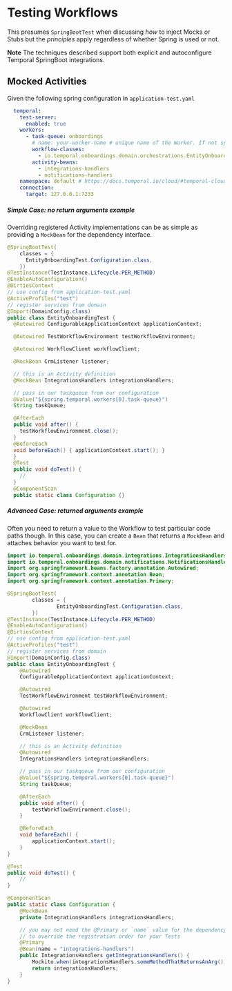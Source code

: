 # Testing Workflows

This presumes `SpringBootTest` when discussing _how_ to inject Mocks or Stubs but the
_principles_ apply regardless of whether Spring is used or not.

**Note**
The techniques described support both explicit and autoconfigure Temporal SpringBoot integrations.

## Mocked Activities

Given the following spring configuration in `application-test.yaml`
```yaml
  temporal:
    test-server:
      enabled: true
    workers:
      - task-queue: onboardings
        # name: your-worker-name # unique name of the Worker. If not specified, Task Queue is used as the Worker name.
        workflow-classes:
          - io.temporal.onboardings.domain.orchestrations.EntityOnboardingImpl
        activity-beans:
          - integrations-handlers
          - notifications-handlers
    namespace: default # https://docs.temporal.io/cloud/#temporal-cloud-namespace-id
    connection:
      target: 127.0.0.1:7233

```


##### _Simple Case: no return arguments example_
Overriding registered Activity implementations can be as simple as providing a `MockBean` for the dependency interface.

```java
@SpringBootTest(
    classes = {
      EntityOnboardingTest.Configuration.class,
    })
@TestInstance(TestInstance.Lifecycle.PER_METHOD)
@EnableAutoConfiguration()
@DirtiesContext
// use config from application-test.yaml
@ActiveProfiles("test")
// register services from domain
@Import(DomainConfig.class)
public class EntityOnboardingTest {
  @Autowired ConfigurableApplicationContext applicationContext;

  @Autowired TestWorkflowEnvironment testWorkflowEnvironment;

  @Autowired WorkflowClient workflowClient;

  @MockBean CrmListener listener;

  // this is an Activity definition
  @MockBean IntegrationsHandlers integrationsHandlers;

  // pass in our taskqueue from our configuration
  @Value("${spring.temporal.workers[0].task-queue}")
  String taskQueue;

  @AfterEach
  public void after() {
    testWorkflowEnvironment.close();
  }
  @BeforeEach
  void beforeEach() { applicationContext.start(); }
  }
  @Test
  public void doTest() {
    //
  }
  @ComponentScan
  public static class Configuration {}
```

##### _Advanced Case: returned arguments example_

Often you need to return a value to the Workflow to test particular code paths though.
In this case, you can create a `Bean` that returns a `MockBean` and attaches behavior
you want to test for.

```java
import io.temporal.onboardings.domain.integrations.IntegrationsHandlers;
import io.temporal.onboardings.domain.notifications.NotificationsHandlers;
import org.springframework.beans.factory.annotation.Autowired;
import org.springframework.context.annotation.Bean;
import org.springframework.context.annotation.Primary;

@SpringBootTest(
        classes = {
                EntityOnboardingTest.Configuration.class,
        })
@TestInstance(TestInstance.Lifecycle.PER_METHOD)
@EnableAutoConfiguration()
@DirtiesContext
// use config from application-test.yaml
@ActiveProfiles("test")
// register services from domain
@Import(DomainConfig.class)
public class EntityOnboardingTest {
    @Autowired
    ConfigurableApplicationContext applicationContext;

    @Autowired
    TestWorkflowEnvironment testWorkflowEnvironment;

    @Autowired
    WorkflowClient workflowClient;

    @MockBean
    CrmListener listener;

    // this is an Activity definition
    @Autowired
    IntegrationsHandlers integrationsHandlers;

    // pass in our taskqueue from our configuration
    @Value("${spring.temporal.workers[0].task-queue}")
    String taskQueue;

    @AfterEach
    public void after() {
        testWorkflowEnvironment.close();
    }

    @BeforeEach
    void beforeEach() {
        applicationContext.start();
    }
}

@Test
public void doTest() {
    //
}

@ComponentScan
public static class Configuration {
    @MockBean
    private IntegrationsHandlers integrationsHandlers;

    // you may not need the @Primary or `name` value for the dependency
    // to override the registration order for your Tests
    @Primary
    @Bean(name = "integrations-handlers")
    public IntegrationsHandlers getIntegrationsHandlers() {
        Mockito.when(integrationsHandlers.someMethodThatReturnsAnArg()).thenReturn("foo");
        return integrationsHandlers;
    }
}
```


